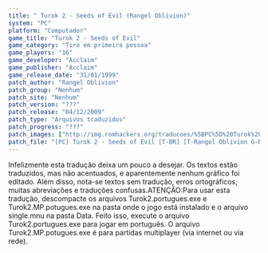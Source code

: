 ```yaml
---
title: " Turok 2 - Seeds of Evil (Rangel Oblivion)"
system: "PC"
platform: "Computador"
game_title: "Turok 2 - Seeds of Evil"
game_category: "Tiro em primeira pessoa"
game_players: "16"
game_developer: "Acclaim"
game_publisher: "Acclaim"
game_release_date: "31/01/1999"
patch_author: "Rangel Oblivion"
patch_group: "Nenhum"
patch_site: "Nenhum"
patch_version: "???"
patch_release: "04/12/2009"
patch_type: "Arquivos traduzidos"
patch_progress: "???"
patch_images: ["http://img.romhackers.org/traducoes/%5BPC%5D%20Turok%202%20-%20Seeds%20of%20Evil%20-%20Rangel%20Oblivion%20-%201.jpg","http://img.romhackers.org/traducoes/%5BPC%5D%20Turok%202%20-%20Seeds%20of%20Evil%20-%20Rangel%20Oblivion%20-%202.jpg","http://img.romhackers.org/traducoes/%5BPC%5D%20Turok%202%20-%20Seeds%20of%20Evil%20-%20Rangel%20Oblivion%20-%203.jpg"]
patch_file: "[PC] Turok 2 - Seeds of Evil [T-BR] [T-Rangel Oblivion G-Nenhum] [A-2009].zip"
---
```

Infelizmente esta tradução deixa um pouco a desejar. Os textos estão traduzidos, mas não acentuados, e aparentemente nenhum gráfico foi editado. Além disso, nota-se textos sem tradução, erros ortográficos, muitas abreviações e traduções confusas.ATENÇÃO:Para usar esta tradução, descompacte os arquivos Turok2.portugues.exe e Turok2.MP.potugues.exe na pasta onde o jogo está instalado e o arquivo single.mnu na pasta Data. Feito isso, execute o arquivo Turok2.portugues.exe para jogar em português. O arquivo Turok2.MP.potugues.exe é para partidas multiplayer (via internet ou via rede).